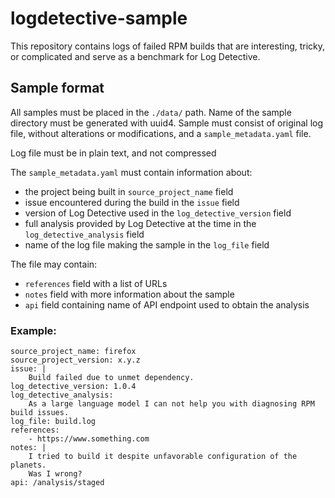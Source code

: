# logdetective-sample

This repository contains logs of failed RPM builds that are interesting,
tricky, or complicated and serve as a benchmark for Log Detective.


## Sample format

All samples must be placed in the `./data/` path.
Name of the sample directory must be generated with uuid4.
Sample must consist of original log file, without alterations or modifications,
and a `sample_metadata.yaml` file.

Log file must be in plain text, and not compressed

The `sample_metadata.yaml` must contain information about:
- the project being built in `source_project_name` field
- issue encountered during the build in the `issue` field
- version of Log Detective used in the `log_detective_version` field
- full analysis provided by Log Detective at the time in the `log_detective_analysis` field
- name of the log file making the sample in the `log_file` field

The file may contain:
- `references` field with a list of URLs
- `notes` field with more information about the sample
- `api` field containing name of API endpoint used to obtain the analysis

### Example:

```
source_project_name: firefox
source_project_version: x.y.z
issue: |
    Build failed due to unmet dependency.
log_detective_version: 1.0.4
log_detective_analysis:
    As a large language model I can not help you with diagnosing RPM build issues.
log_file: build.log
references:
    - https://www.something.com
notes: |
    I tried to build it despite unfavorable configuration of the planets.
    Was I wrong?
api: /analysis/staged
```
